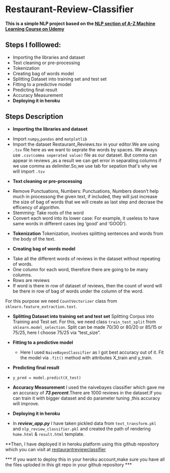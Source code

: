 # Restaurant-Review-Classifier

**This is a simple NLP project based on the
[NLP section of A-Z Machine Learning Course on Udemy](https://www.udemy.com/course/machinelearning/learn)**

## Steps I folllowed:
* Importing the libraries and dataset
* Text cleaning or pre-processing
* Tokenization
* Creating bag of words model
* Splitting Dataset into training set and test set
* Fitting to a predictive model
* Predicting final result
* Accuracy Measurement
* **Deploying it in heroku**

## Steps Description

* **Importing the libraries and dataset**
- Import `numpy`,`pandas` and `matplotlib`
- Import the dataset Restaurant_Reviews.tsv in your editor.We  are using `.tsv` file here as we want to seprate the words by spaces. 
 We always use `.csv(comma seperated value)` file as our dataset. But comma can appear in reviews ,as a result we can get error in separating columns if we use comma as delimiter.So,we use tab for sepation that's why we will import `.tsv`
 
* **Text cleaning or pre-processing**
 - Remove Punctuations, Numbers: Punctuations, Numbers doesn’t help much in processong the given text, if included, they will    just increase the size of bag of words that we will create as last step and decrase the efficency of algorithm.
 - Stemming: Take roots of the word
 - Convert each word into its lower case: For example, it useless to have same words in different cases (eg ‘good’ and ‘GOOD’).

* **Tokenization**
 Tokenization, involves splitting sentences and words from the body of the text.
 
* **Creating bag of words model** 
 - Take all the different words of reviews in the dataset without repeating of words.
 - One column for each word, therefore there are going to be many columns.
 - Rows are reviews
 - If word is there in row of dataset of reviews, then the count of word will be there in row of bag of words under the     column of the word.

 For this purpose we need `CountVectorizer` class from `sklearn.feature_extraction.text`.

* **Splitting Dataset into training set and test set**
 Splitting Corpus into Training and Test set. For this, we need class `train_test_split` from `sklearn.model_selection`. Split can be made 70/30 or 80/20 or 85/15 or 75/25, here I choose 75/25 via “test_size”.
 
* **Fitting to a predictive model**
  - Here I used `NaiveBayesClassifier` as I got best accuracy out of it.
  Fit the model via `.fit()` method with attributes X_train and y_train.

* **Predicting final result**
 - `y_pred = model.predict(X_test)` 

* **Accuracy Measurement**
I used the naivebayes classifier which gave me an accuracy of **_73 percent_**.There are 1000 reviews in the dataset.If you can train it  with bigger dataset and do parameter tuning ,this accuracy will improve.

* **Deploying it in heroku**
 -  In **_review_app.py_** I have taken pickled data from `text_transform.pkl` and `nlp_review_classifier.pkl` 
and created the path of rendering `home.html` & `result.html` template.

**Then, I have deployed it in heroku platform using this github repository which you can visit at
[restaurantreviewclassifier](https://restaurantrreviewclassifier.herokuapp.com/)

*** If you want to deploy this in your heroku account,make sure you have all the files uploded in this git repo in your
github repository ***




 
 
 

